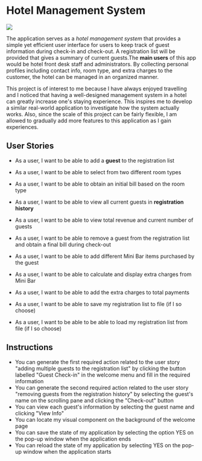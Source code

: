 # Hotel Management System

![](https://github.com/jessiezhou819/hotel-manager/blob/main/hotelManagerDemo.gif)

The application serves as a *hotel management system* that provides a 
simple yet efficient user interface for users to keep track of guest 
information during check-in and check-out. A registration list will be
provided that gives a summary of current guests.The **main users** of this 
app would be hotel front desk staff and administrators. By collecting
personal profiles including contact info, room type, and extra 
charges to the customer, the hotel can be managed in an organized manner.

This project is of interest to me because I have always enjoyed travelling
and I noticed that having a well-designed management system in a hotel
can greatly increase one's staying experience. This inspires me to develop 
a similar real-world application to investigate how the system
actually works. Also, since the scale of this project can be fairly flexible, 
I am allowed to gradually add more features to this application as I 
gain experiences. 

## User Stories
- As a user, I want to be able to add a **guest** to the registration list
- As a user, I want to be able to select from two different room types
- As a user, I want to be able to obtain an initial bill based on the room type
- As a user, I want to be able to view all current guests in **registration history**
- As a user, I want to be able to view total revenue and current number of guests
- As a user, I want to be able to remove a guest from the registration list and obtain a final bill during check-out
- As a user, I want to be able to add different Mini Bar items purchased by the guest
- As a user, I want to be able to calculate and display extra charges from Mini Bar
- As a user, I want to be able to add the extra charges to total payments

- As a user, I want to be able to save my registration list to file (if I so choose)
- As a user, I want to be able to be able to load my registration list from file (if I so choose)

## Instructions

- You can generate the first required action related to the user story "adding multiple guests to the registration list" 
  by clicking the button labelled "Guest Check-in" in the welcome menu and fill in the required information
- You can generate the second required action related to the user story "removing guests from the registration history" 
  by selecting the guest's name on the scrolling pane and clicking the "Check-out" button
- You can view each guest's information by selecting the guest name and clicking "View Info"
- You can locate my visual component on the background of the welcome page
- You can save the state of my application by selecting the option YES on the pop-up window when the application ends
- You can reload the state of my application by selecting YES on the pop-up window when the application starts
